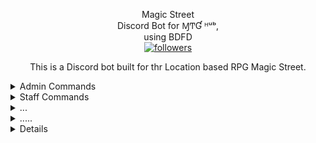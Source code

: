 <p align="center">
Magic Street</br>Discord Bot for ⱮͲƓ ᴴᵘᵇ,</br>using BDFD</br>
 <a href="https://github.com/pjfry2184575"> <img alt="followers" title="Give Me A Follow" src="https://img.shields.io/github/followers/pjfry2184575?color=db4e25&labelColor=420e84&style=for-the-badge&logo=github&label=Give%20Me%20A%20Follow" /></a>
</p>



<p align="center">
This is a Discord bot built for thr Location based RPG Magic Street.</br>
</p>

<details>
  <summary>Admin Commands</summary>
  <p align="center">
<ul>
• reset {variableName}</br>
• list.reset</br>
• addpwp {amount} @mention</br>
</ul>
</p>
</details>

<details>
  <summary>Staff Commands</summary>
  <p align="center">
<ul>
• ban</br>
• unban</br>
• kick</br>
• warn</br>
• unwarn</br>
• giverole</br>
• removerole</br>
• temprole
</ul>
</p>
</details>

<details>
  <summary>...</summary>
  <p align="center">

</p>
</details>

<details>
  <summary>.....</summary>
  <p align="center">

</p>
</details>

<details>

